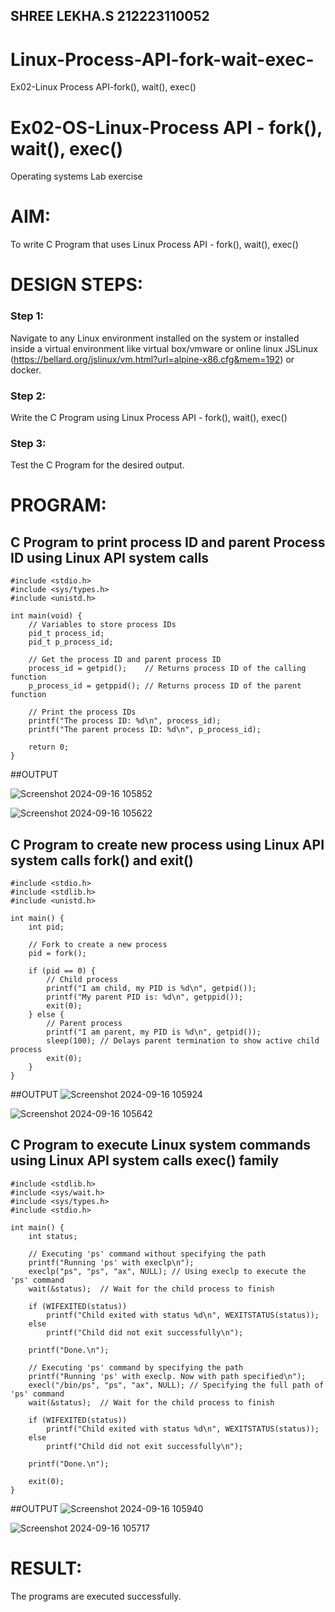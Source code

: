 ## SHREE LEKHA.S 212223110052
# Linux-Process-API-fork-wait-exec-
Ex02-Linux Process API-fork(), wait(), exec()
# Ex02-OS-Linux-Process API - fork(), wait(), exec()
Operating systems Lab exercise


# AIM:
To write C Program that uses Linux Process API - fork(), wait(), exec()

# DESIGN STEPS:

### Step 1:

Navigate to any Linux environment installed on the system or installed inside a virtual environment like virtual box/vmware or online linux JSLinux (https://bellard.org/jslinux/vm.html?url=alpine-x86.cfg&mem=192) or docker.

### Step 2:

Write the C Program using Linux Process API - fork(), wait(), exec()

### Step 3:

Test the C Program for the desired output. 

# PROGRAM:

## C Program to print process ID and parent Process ID using Linux API system calls
```
#include <stdio.h>
#include <sys/types.h>
#include <unistd.h>

int main(void) {
    // Variables to store process IDs
    pid_t process_id;
    pid_t p_process_id;

    // Get the process ID and parent process ID
    process_id = getpid();    // Returns process ID of the calling function
    p_process_id = getppid(); // Returns process ID of the parent function

    // Print the process IDs
    printf("The process ID: %d\n", process_id);
    printf("The parent process ID: %d\n", p_process_id);

    return 0;
}

```
##OUTPUT

![Screenshot 2024-09-16 105852](https://github.com/user-attachments/assets/0d798e9e-ce11-455d-9daf-26ccbd6df6ad)



![Screenshot 2024-09-16 105622](https://github.com/user-attachments/assets/2a4faa7b-0ff2-4c77-8a8c-1a4d9694a272)


## C Program to create new process using Linux API system calls fork() and exit()
```
#include <stdio.h>
#include <stdlib.h>
#include <unistd.h>

int main() {
    int pid;

    // Fork to create a new process
    pid = fork();

    if (pid == 0) {
        // Child process
        printf("I am child, my PID is %d\n", getpid());
        printf("My parent PID is: %d\n", getppid());
        exit(0);
    } else {
        // Parent process
        printf("I am parent, my PID is %d\n", getpid());
        sleep(100); // Delays parent termination to show active child process
        exit(0);
    }
}

```
##OUTPUT
![Screenshot 2024-09-16 105924](https://github.com/user-attachments/assets/96af5340-2609-4033-8387-a6ba1c8de2b8)



![Screenshot 2024-09-16 105642](https://github.com/user-attachments/assets/afc22769-4161-401a-8b49-88c665742f53)





## C Program to execute Linux system commands using Linux API system calls exec() family
```
#include <stdlib.h>
#include <sys/wait.h>
#include <sys/types.h>
#include <stdio.h>

int main() {
    int status;

    // Executing 'ps' command without specifying the path
    printf("Running 'ps' with execlp\n");
    execlp("ps", "ps", "ax", NULL); // Using execlp to execute the 'ps' command
    wait(&status);  // Wait for the child process to finish

    if (WIFEXITED(status))
        printf("Child exited with status %d\n", WEXITSTATUS(status));
    else
        printf("Child did not exit successfully\n");

    printf("Done.\n");

    // Executing 'ps' command by specifying the path
    printf("Running 'ps' with execlp. Now with path specified\n");
    execl("/bin/ps", "ps", "ax", NULL); // Specifying the full path of 'ps' command
    wait(&status);  // Wait for the child process to finish

    if (WIFEXITED(status))
        printf("Child exited with status %d\n", WEXITSTATUS(status));
    else
        printf("Child did not exit successfully\n");

    printf("Done.\n");

    exit(0);
}

```
##OUTPUT
![Screenshot 2024-09-16 105940](https://github.com/user-attachments/assets/9d177fed-7dbb-4f78-ad3b-b2137676bcc4)


![Screenshot 2024-09-16 105717](https://github.com/user-attachments/assets/710d8846-3dcf-4979-9d71-5452742a591e)


# RESULT:
The programs are executed successfully.
